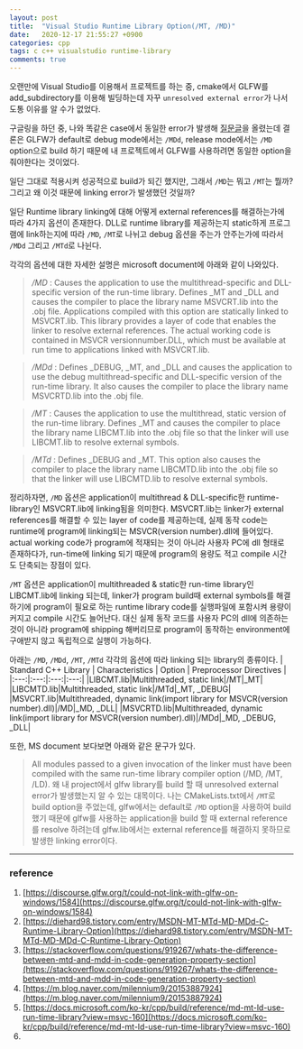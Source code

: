 ```yaml
---
layout: post
title:  "Visual Studio Runtime Library Option(/MT, /MD)"
date:   2020-12-17 21:55:27 +0900
categories: cpp
tags: c c++ visualstudio runtime-library
comments: true  
---
```


오랜만에 Visual Studio를 이용해서 프로젝트를 하는 중, cmake에서 GLFW를 add_subdirectory를 이용해 빌딩하는데 자꾸 
`unresolved external error`가 나서 도통 이유를 알 수가 없었다.

구글링을 하던 중, 나와 똑같은 case에서 동일한 error가 발생해 [질문글](https://discourse.glfw.org/t/could-not-link-with-glfw-on-windows/1584)을 올렸는데 결론은 GLFW가 default로 debug mode에서는 `/MDd`, release mode에서는 `/MD` option으로 build 하기 때문에 내 프로젝트에서 GLFW를 사용하려면 동일한 option을 줘야한다는 것이었다.

일단 그대로 적용시켜 성공적으로 build가 되긴 했지만, 그래서 `/MD`는 뭐고 `/MT`는 뭘까? 그리고 왜 이것 때문에 linking error가 발생했던 것일까?

일단 Runtime library linking에 대해 어떻게 external references를 해결하는가에 따라 4가지 옵션이 존재한다.
DLL로 runtime library를 제공하는지 static하게 프로그램에 link하는지에 따라 `/MD`, `/MT`로 나뉘고 debug 옵션을 주는가 안주는가에 따라서 `/MDd` 그리고 `/MTd`로 나뉜다.

각각의 옵션에 대한 자세한 설명은 microsoft document에 아래와 같이 나와있다.
> */MD* : Causes the application to use the multithread-specific and DLL-specific version of the run-time library. Defines _MT and _DLL and causes the compiler to place the library name MSVCRT.lib into the .obj file.
> Applications compiled with this option are statically linked to MSVCRT.lib. This library provides a layer of code that enables the linker to resolve external references. The actual working code is contained in MSVCR versionnumber.DLL, which must be available at run time to applications linked with MSVCRT.lib.

> */MDd* : Defines _DEBUG, _MT, and _DLL and causes the application to use the debug multithread-specific and DLL-specific version of the run-time library. It also causes the compiler to place the library name MSVCRTD.lib into the .obj file.

> */MT* : Causes the application to use the multithread, static version of the run-time library. Defines _MT and causes the compiler to place the library name LIBCMT.lib into the .obj file so that the linker will use LIBCMT.lib to resolve external symbols.

> */MTd* : Defines _DEBUG and _MT. This option also causes the compiler to place the library name LIBCMTD.lib into the .obj file so that the linker will use LIBCMTD.lib to resolve external symbols.

정리하자면, `/MD` 옵션은 application이 multithread & DLL-specific한 runtime-library인 MSVCRT.lib에 linking됨을 의미한다. MSVCRT.lib는 linker가 external references를 해결할 수 있는 layer of code를 제공하는데, 실제 동작 code는 runtime에 program에 linking되는 MSVCR(version number).dll에 들어있다. actual working code가 program에 적재되는 것이 아니라 사용자 PC에 dll 형태로 존재하다가, run-time에 linking 되기 때문에 program의 용량도 적고 compile 시간도 단축되는 장점이 있다.

`/MT` 옵션은 application이 multithreaded & static한 run-time library인 LIBCMT.lib에 linking 되는데, linker가 program build때 external symbols를 해결하기에 program이 필요로 하는 runtime library code를 실행파일에 포함시켜 용량이 커지고 compile 시간도 늘어난다. 대신 실제 동작 코드를 사용자 PC의 dll에 의존하는 것이 아니라 program에 shipping 해버리므로 program이 동작하는 environment에 구애받지 않고 독립적으로 실행이 가능하다. 

아래는 `/MD`, `/MDd`, `/MT`, `/MTd` 각각의 옵션에 따라 linking 되는 library의 종류이다.
| Standard C++ Library | Characteristics | Option | Preprocessor Directives |
|:---:|:---:|:---:|:---:|
|LIBCMT.lib|Multithreaded, static link|/MT|_MT|
|LIBCMTD.lib|Multithreaded, static link|/MTd|_MT, _DEBUG|
|MSVCRT.lib|Multithreaded, dynamic link(import library for MSVCR(version number).dll)|/MD|_MD, _DLL|
|MSVCRTD.lib|Multithreaded, dynamic link(import library for MSVCR(version number).dll)|/MDd|_MD, _DEBUG, _DLL|

또한, MS document 보다보면 아래와 같은 문구가 있다.
> All modules passed to a given invocation of the linker must have been compiled with the same run-time library compiler option (/MD, /MT, /LD).
왜 내 project에서 glfw library를 build 할 때 unresolved external error가 발생했는지 알 수 있는 대목이다. 나는 CMakeLists.txt에서 `/MT`로 build option을 주었는데, glfw에서는 default로 `/MD` option을 사용하여 build 했기 때문에 glfw를 사용하는 application을 build 할 때 external reference를 resolve 하려는데 glfw.lib에서는 external reference를 해결하지 못하므로 발생한 linking error이다.

---
### reference
1. [https://discourse.glfw.org/t/could-not-link-with-glfw-on-windows/1584](https://discourse.glfw.org/t/could-not-link-with-glfw-on-windows/1584)
2. [https://diehard98.tistory.com/entry/MSDN-MT-MTd-MD-MDd-C-Runtime-Library-Option](https://diehard98.tistory.com/entry/MSDN-MT-MTd-MD-MDd-C-Runtime-Library-Option)
3. [https://stackoverflow.com/questions/919267/whats-the-difference-between-mtd-and-mdd-in-code-generation-property-section](https://stackoverflow.com/questions/919267/whats-the-difference-between-mtd-and-mdd-in-code-generation-property-section)
4. [https://m.blog.naver.com/milennium9/20153887924](https://m.blog.naver.com/milennium9/20153887924)
5. [https://docs.microsoft.com/ko-kr/cpp/build/reference/md-mt-ld-use-run-time-library?view=msvc-160](https://docs.microsoft.com/ko-kr/cpp/build/reference/md-mt-ld-use-run-time-library?view=msvc-160)
6.